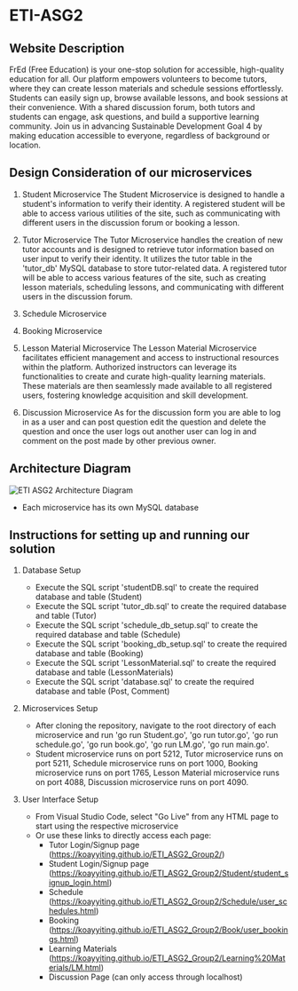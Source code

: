 # ETI-ASG2
## Website Description
FrEd (Free Education) is your one-stop solution for accessible, high-quality education for all. 
Our platform empowers volunteers to become tutors, where they can create lesson materials and schedule sessions effortlessly. 
Students can easily sign up, browse available lessons, and book sessions at their convenience. With a shared discussion forum, 
both tutors and students can engage, ask questions, and build a supportive learning community. Join us in advancing 
Sustainable Development Goal 4 by making education accessible to everyone, regardless of background or location.

## Design Consideration of our microservices
1. Student Microservice
The Student Microservice is designed to handle a student's information to verify their identity.
A registered student will be able to access various utilities of the site,
such as communicating with different users in the discussion forum or booking a lesson.

2. Tutor Microservice
The Tutor Microservice handles the creation of new tutor accounts and is designed to retrieve
tutor information based on user input to verify their identity. It utilizes the tutor table in the
'tutor_db' MySQL database to store tutor-related data. A registered tutor will be able to access various
features of the site, such as creating lesson materials, scheduling lessons, and communicating with different users in the discussion forum.

3. Schedule Microservice

4. Booking Microservice

5. Lesson Material Microservice
The Lesson Material Microservice facilitates efficient management and access to instructional resources within the platform. Authorized instructors can leverage its functionalities to create and curate high-quality learning materials. These materials are then seamlessly made available to all registered users, fostering knowledge acquisition and skill development.

7. Discussion Microservice
As for the discussion form you are able to log in as a user and can post question edit the question and
delete the question and once the user logs out another user can log in and comment on the post made by other previous owner.


## Architecture Diagram
![ETI ASG2 Architecture Diagram](https://github.com/koayyiting/ETI_ASG2_Group2/assets/93900155/bc41ca39-34f8-4bd5-8807-3452f053174b)
   - Each microservice has its own MySQL database

## Instructions for setting up and running our solution
1. Database Setup
   - Execute the SQL script 'studentDB.sql' to create the required database and table (Student)
   - Execute the SQL script 'tutor_db.sql' to create the required database and table (Tutor)
   - Execute the SQL script 'schedule_db_setup.sql' to create the required database and table (Schedule)
   - Execute the SQL script 'booking_db_setup.sql' to create the required database and table (Booking)
   - Execute the SQL script 'LessonMaterial.sql' to create the required database and table (LessonMaterials)
   - Execute the SQL script 'database.sql' to create the required database and table (Post, Comment)

2. Microservices Setup
   - After cloning the repository, navigate to the root directory of each microservice and run 'go run Student.go', 'go run tutor.go', 'go run schedule.go', 'go run book.go', 'go run LM.go', 'go run main.go'.
   - Student microservice runs on port 5212, Tutor microservice runs on port 5211, Schedule microservice runs on port 1000, Booking microservice runs on port 1765, Lesson Material microservice runs on port 4088, Discussion microservice runs on port 4090.

3. User Interface Setup
   - From Visual Studio Code, select "Go Live" from any HTML page to start using the respective microservice
   - Or use these links to directly access each page:
     - Tutor Login/Signup page (https://koayyiting.github.io/ETI_ASG2_Group2/)
     - Student Login/Signup page (https://koayyiting.github.io/ETI_ASG2_Group2/Student/student_signup_login.html)
     - Schedule (https://koayyiting.github.io/ETI_ASG2_Group2/Schedule/user_schedules.html)
     - Booking (https://koayyiting.github.io/ETI_ASG2_Group2/Book/user_bookings.html)
     - Learning Materials (https://koayyiting.github.io/ETI_ASG2_Group2/Learning%20Materials/LM.html)
     - Discussion Page (can only access through localhost)
